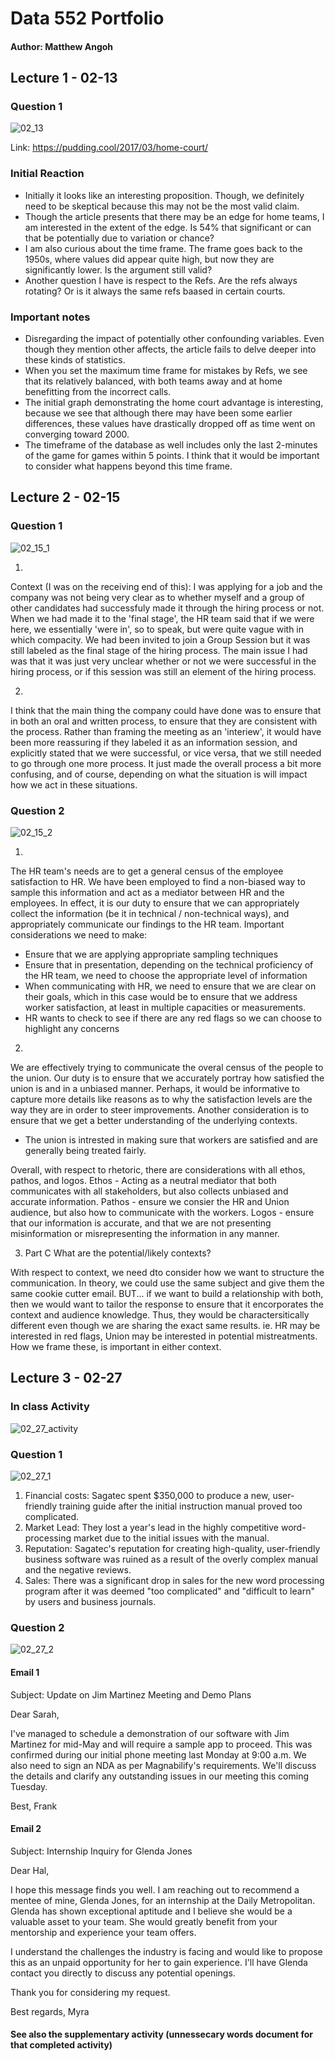 # Data 552 Portfolio
#### Author: Matthew Angoh


## Lecture 1 - 02-13

### Question 1
![02_13](images/02_13.png)

Link: https://pudding.cool/2017/03/home-court/

### Initial Reaction
- Initially it looks like an interesting proposition. Though, we definitely need to be skeptical because this may not be the most valid claim.
- Though the article presents that there may be an edge for home teams, I am interested in the extent of the edge. Is 54% that significant or can that be potentially due to variation or chance?
- I am also curious about the time frame. The frame goes back to the 1950s, where values did appear quite high, but now they are significantly lower. Is the argument still valid?
- Another question I have is respect to the Refs. Are the refs always rotating? Or is it always the same refs baased in certain courts.

### Important notes
- Disregarding the impact of potentially other confounding variables. Even though they mention other affects, the article fails to delve deeper into these kinds of statistics.
- When you set the maximum time frame for mistakes by Refs, we see that its relatively balanced, with both teams away and at home benefitting from the incorrect calls. 
- The initial graph demonstrating the home court advantage is interesting, because we see that although there may have been some earlier differences, these values have drastically dropped off as time went on converging toward 2000.
- The timeframe of the database as well includes only the last 2-minutes of the game for games within 5 points. I think that it would be important to consider what happens beyond this time frame.

## Lecture 2 - 02-15

### Question 1

![02_15_1](images/02_15_1.png)

1) 
Context (I was on the receiving end of this): I was applying for a job and the company was not being very clear as to whether myself and a group of other candidates had successfuly made it through the hiring process or not. When we had made it to the 'final stage', the HR team said that if we were here, we essentially 'were in', so to speak, but were quite vague with in which compacity. We had been invited to join a Group Session but it was still labeled as the final stage of the hiring process. The main issue I had was that it was just very unclear whether or not we were successful in the hiring process, or if this session was still an element of the hiring process. 

2) 
I think that the main thing the company could have done was to ensure that in both an oral and written process, to ensure that they are consistent with the process. Rather than framing the meeting as an 'interiew', it would have been more reassuring if they labeled it as an information session, and explicitly stated that we were successful, or vice versa, that we still needed to go through one more process. It just made the overall process a bit more confusing, and of course, depending on what the situation is will impact how we act in these situations.

### Question 2

![02_15_2](images/02_15_2.png)

1) 
The HR team's needs are to get a general census of the employee satisfaction to HR. We have been employed to find a non-biased way to sample this information and act as a mediator between HR and the employees. In effect, it is our duty to ensure that we can appropriately collect the information (be it in technical / non-technical ways), and appropriately communicate our findings to the HR team. Important considerations we need to make:
- Ensure that we are applying appropriate sampling techniques
- Ensure that in presentation, depending on the technical proficiency of the HR team, we need to choose the appropriate level of information
- When communicating with HR, we need to ensure that we are clear on their goals, which in this case would be to ensure that we address worker satisfaction, at least in multiple capacities or measurements.
- HR wants to check to see if there are any red flags so we can choose to highlight any concerns
2) 
We are effectively trying to communicate the overal census of the people to the union. Our duty is to ensure that we accurately portray how satisfied the union is and in a unbiased manner. Perhaps, it would be informative to capture more details like reasons as to why the satisfaction levels are the way they are in order to steer improvements. Another consideration is to ensure that we get a better understanding of the underlying contexts.
- The union is intrested in making sure that workers are satisfied and are generally being treated fairly.


Overall, with respect to rhetoric, there are considerations with all ethos, pathos, and logos. Ethos - Acting as a neutral mediator that both communicates with all stakeholders, but also collects unbiased and accurate information. Pathos - ensure we consier the HR and Union audience, but also how to communicate with the workers. Logos - ensure that our information is accurate, and that we are not presenting misinformation or misrepresenting the information in any manner.


3) Part C What are the potential/likely contexts?

With respect to context, we need dto consider how we want to structure the communication. In theory, we could use the same subject and give them the same cookie cutter email. BUT... if we want to build a relationship with both, then we would want to tailor the response to ensure that it encorporates the context and audience knowledge. Thus, they would be charactersitically different even though we are sharing the exact same results. ie. HR may be interested in red flags, Union may be interested in potential mistreatments. How we frame these, is important in either context.

## Lecture 3 - 02-27

### In class Activity

![02_27_activity](images/02_27_activity.png)

### Question 1

![02_27_1](images/02_27_1.png)

1. Financial costs: Sagatec spent $350,000 to produce a new, user-friendly training guide after the initial instruction manual proved too complicated.
2. Market Lead: They lost a year's lead in the highly competitive word-processing market due to the initial issues with the manual.
3. Reputation: Sagatec's reputation for creating high-quality, user-friendly business software was ruined as a result of the overly complex manual and the negative reviews.
4. Sales: There was a significant drop in sales for the new word processing program after it was deemed "too complicated" and "difficult to learn" by users and business journals.

### Question 2

![02_27_2](images/02_27_2.png)

#### Email 1

Subject: Update on Jim Martinez Meeting and Demo Plans

Dear Sarah,

I've managed to schedule a demonstration of our software with Jim Martinez for mid-May and will require a sample app to proceed. This was confirmed during our initial phone meeting last Monday at 9:00 a.m. We also need to sign an NDA as per Magnabilify's requirements. We'll discuss the details and clarify any outstanding issues in our meeting this coming Tuesday.

Best,
Frank

#### Email 2

Subject: Internship Inquiry for Glenda Jones

Dear Hal,

I hope this message finds you well. I am reaching out to recommend a mentee of mine, Glenda Jones, for an internship at the Daily Metropolitan. Glenda has shown exceptional aptitude and I believe she would be a valuable asset to your team. She would greatly benefit from your mentorship and experience your team offers.

I understand the challenges the industry is facing and would like to propose this as an unpaid opportunity for her to gain experience. I'll have Glenda contact you directly to discuss any potential openings.

Thank you for considering my request.

Best regards,
Myra

#### See also the supplementary activity (unnessecary words document for that completed activity)